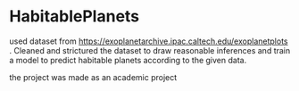 # HabitablePlanets

used dataset from https://exoplanetarchive.ipac.caltech.edu/exoplanetplots . Cleaned and strictured the dataset to draw reasonable inferences and train a model to predict habitable planets according to the given data. 

the project was made as an academic project
